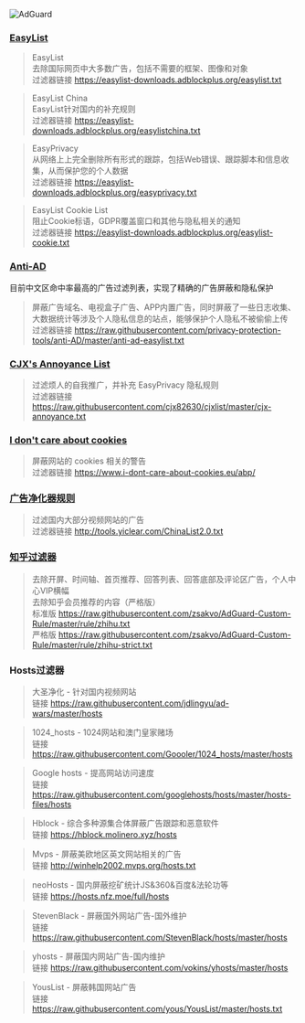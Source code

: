 ![AdGuard](https://github.com/233Bazinga/Handling/blob/master/Picture/AdGuardBANNER.png)


### [EasyList](https://easylist.to)

>EasyList   
>去除国际网页中大多数广告，包括不需要的框架、图像和对象   
>过滤器链接 https://easylist-downloads.adblockplus.org/easylist.txt

>EasyList China   
>EasyList针对国内的补充规则   
>过滤器链接 https://easylist-downloads.adblockplus.org/easylistchina.txt

>EasyPrivacy   
>从网络上上完全删除所有形式的跟踪，包括Web错误、跟踪脚本和信息收集，从而保护您的个人数据   
>过滤器链接 https://easylist-downloads.adblockplus.org/easyprivacy.txt

>EasyList Cookie List   
>阻止Cookie标语，GDPR覆盖窗口和其他与隐私相关的通知   
>过滤器链接 https://easylist-downloads.adblockplus.org/easylist-cookie.txt



### [Anti-AD](https://github.com/privacy-protection-tools/anti-AD)
目前中文区命中率最高的广告过滤列表，实现了精确的广告屏蔽和隐私保护

>屏蔽广告域名、电视盒子广告、APP内置广告，同时屏蔽了一些日志收集、大数据统计等涉及个人隐私信息的站点，能够保护个人隐私不被偷偷上传   
>过滤器链接 https://raw.githubusercontent.com/privacy-protection-tools/anti-AD/master/anti-ad-easylist.txt



### [CJX's Annoyance List](https://github.com/cjx82630/cjxlist)

>过滤烦人的自我推广，并补充 EasyPrivacy 隐私规则   
>过滤器链接 https://raw.githubusercontent.com/cjx82630/cjxlist/master/cjx-annoyance.txt



### [I don't care about cookies](https://www.i-dont-care-about-cookies.eu)

>屏蔽网站的 cookies 相关的警告   
>过滤器链接 https://www.i-dont-care-about-cookies.eu/abp/



### [广告净化器规则](http://www.yiclear.com)

>过滤国内大部分视频网站的广告   
>过滤器链接 http://tools.yiclear.com/ChinaList2.0.txt



### [知乎过滤器](https://github.com/zsakvo/AdGuard-Custom-Rule)

>去除开屏、时间轴、首页推荐、回答列表、回答底部及评论区广告，个人中心VIP横幅   
>去除知乎会员推荐的内容（严格版）   
>标准版 https://raw.githubusercontent.com/zsakvo/AdGuard-Custom-Rule/master/rule/zhihu.txt   
>严格版 https://raw.githubusercontent.com/zsakvo/AdGuard-Custom-Rule/master/rule/zhihu-strict.txt



### Hosts过滤器

>大圣净化 - 针对国内视频网站   
>链接 https://raw.githubusercontent.com/jdlingyu/ad-wars/master/hosts

>1024_hosts - 1024网站和澳门皇家赌场   
>链接 https://raw.githubusercontent.com/Goooler/1024_hosts/master/hosts

>Google hosts - 提高网站访问速度   
>链接 https://raw.githubusercontent.com/googlehosts/hosts/master/hosts-files/hosts

>Hblock - 综合多种源集合体屏蔽广告跟踪和恶意软件   
>链接 https://hblock.molinero.xyz/hosts 

>Mvps - 屏蔽美欧地区英文网站相关的广告   
>链接 http://winhelp2002.mvps.org/hosts.txt

>neoHosts - 国内屏蔽挖矿统计JS&360&百度&法轮功等   
>链接 https://hosts.nfz.moe/full/hosts

>StevenBlack - 屏蔽国外网站广告-国外维护   
>链接 https://raw.githubusercontent.com/StevenBlack/hosts/master/hosts

>yhosts - 屏蔽国内网站广告-国内维护   
>链接 https://raw.githubusercontent.com/vokins/yhosts/master/hosts

>YousList - 屏蔽韩国网站广告   
>链接 https://raw.githubusercontent.com/yous/YousList/master/hosts.txt
